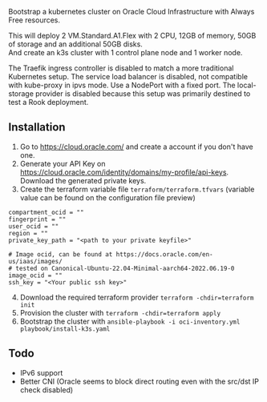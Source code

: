 Bootstrap a kubernetes cluster on Oracle Cloud Infrastructure with Always Free resources.

This will deploy 2 VM.Standard.A1.Flex with 2 CPU, 12GB of memory, 50GB of storage and an additional 50GB disks.  
And create an k3s cluster with 1 control plane node and 1 worker node.

The Traefik ingress controller is disabled to match a more traditional Kubernetes setup.
The service load balancer is disabled, not compatible with kube-proxy in ipvs mode. Use a NodePort with a fixed port.
The local-storage provider is disabled because this setup was primarily destined to test a Rook deployment.

## Installation

1. Go to https://cloud.oracle.com/ and create a account if you don't have one.
2. Generate your API Key on https://cloud.oracle.com/identity/domains/my-profile/api-keys. Download the generated private keys.
3. Create the terraform variable file `terraform/terraform.tfvars` (variable value can be found on the configuration file preview)
```
compartment_ocid = ""
fingerprint = ""
user_ocid = ""
region = ""
private_key_path = "<path to your private keyfile>"

# Image ocid, can be found at https://docs.oracle.com/en-us/iaas/images/
# tested on Canonical-Ubuntu-22.04-Minimal-aarch64-2022.06.19-0
image_ocid = ""
ssh_key = "<Your public ssh key>"
```
4. Download the required terraform provider `terraform -chdir=terraform init`
5. Provision the cluster with `terraform -chdir=terraform apply`
6. Bootstrap the cluster with `ansible-playbook -i oci-inventory.yml playbook/install-k3s.yaml`

## Todo
- IPv6 support
- Better CNI (Oracle seems to block direct routing even with the src/dst IP check disabled)